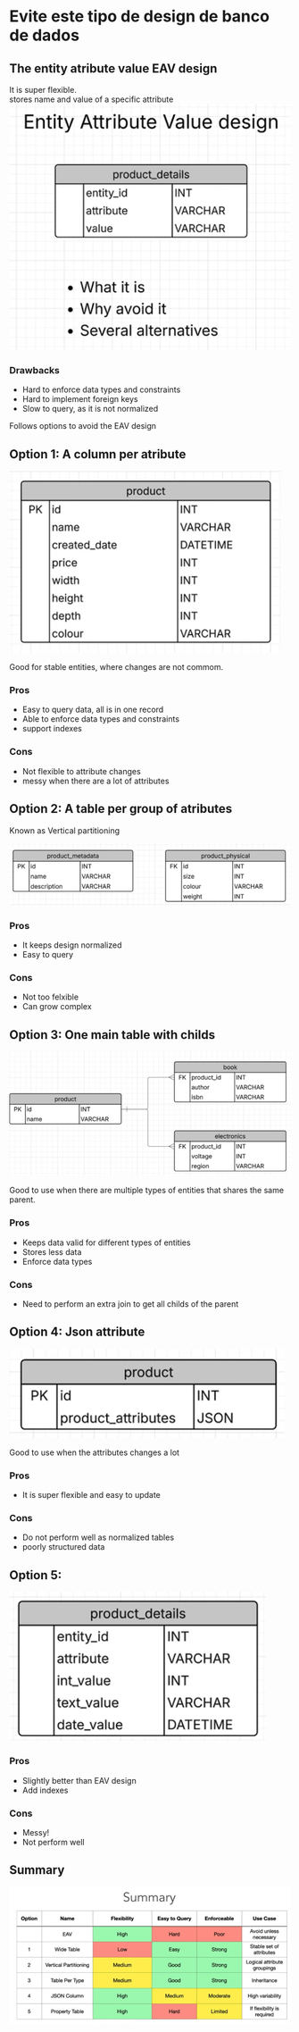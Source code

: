 # Evite este tipo de design de banco de dados

## The entity atribute value EAV design
It is super flexible.  
stores name and value of a specific attribute
![Alt text](images\entity_attr.png)

### Drawbacks
* Hard to enforce data types and constraints
* Hard to implement foreign keys
* Slow to query, as it is not normalized

Follows options to avoid the EAV design

## Option 1: A column per atribute
![Alt text](images\1.png)

Good for stable entities, where changes are not commom.

### Pros
* Easy to query data, all is in one record
* Able to enforce data types and constraints
* support indexes

### Cons
* Not flexible to attribute changes
* messy when there are a lot of attributes

## Option 2: A table per group of atributes
Known as Vertical partitioning

![Alt text](images\2.png)

### Pros
* It keeps design normalized
* Easy to query

### Cons
* Not too felxible
* Can grow complex

## Option 3: One main table with childs

![Alt text](images\3.png)

Good to use when there are multiple types of entities that shares the same parent.

### Pros
* Keeps data valid for different types of entities
* Stores less data
* Enforce data types

### Cons
* Need to perform an extra join to get all childs of the parent

## Option 4: Json attribute

![Alt text](images\4.png)

Good to use when the attributes changes a lot

### Pros
* It is super flexible and easy to update
  
### Cons
* Do not perform well as normalized tables
* poorly structured data

## Option 5: 

![Alt text](images\5.png)

### Pros
* Slightly better than EAV design
* Add indexes

### Cons
* Messy!
* Not perform well

## Summary
![Alt text](images\summary.png)